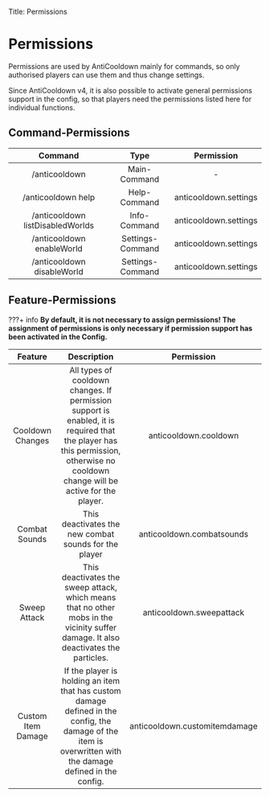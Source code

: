 Title: Permissions

# Permissions

Permissions are used by AntiCooldown mainly for commands, so only authorised players can use them and thus change settings.

Since AntiCooldown v4, it is also possible to activate general permissions support in the config, so that players need the permissions listed here for individual functions.

## Command-Permissions

|              Command             |       Type       |       Permission      |
|:--------------------------------:|:----------------:|:---------------------:|
|           /anticooldown          |   Main-Command   |           -           |
|        /anticooldown help        |   Help-Command   | anticooldown.settings |
| /anticooldown listDisabledWorlds | Info-Command     | anticooldown.settings |
| /anticooldown enableWorld        | Settings-Command | anticooldown.settings |
| /anticooldown disableWorld       | Settings-Command | anticooldown.settings |

## Feature-Permissions

???+ info
    **By default, it is not necessary to assign permissions!
    The assignment of permissions is only necessary if permission support has been activated in the Config.**

|       Feature      |                                                                                    Description                                                                                   |           Permission          |
|:------------------:|:--------------------------------------------------------------------------------------------------------------------------------------------------------------------------------:|:-----------------------------:|
|  Cooldown Changes  | All types of cooldown changes. If permission support is enabled, it is required that the player has this permission, otherwise no cooldown change will be active for the player. |     anticooldown.cooldown     |
|    Combat Sounds   |                                                               This deactivates the new combat sounds for the player                                                              |   anticooldown.combatsounds   |
|    Sweep Attack    |                        This deactivates the sweep attack, which means that no other mobs in the vicinity suffer damage. It also deactivates the particles.                       |    anticooldown.sweepattack   |
| Custom Item Damage |            If the player is holding an item that has custom damage defined in the config, the damage of the item is overwritten with the damage defined in the config.           | anticooldown.customitemdamage |
